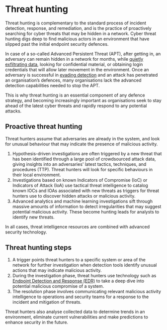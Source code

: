 # Threat hunting

Threat hunting is complementary to the standard process of incident detection, response, and remediation, and is the practice of proactively searching for cyber threats that may be hidden in a network. Cyber threat hunting digs deep to find malicious actors in an environment that have slipped past the initial endpoint security defences.

In case of a so-called Advanced Persistent Threat (APT), after getting in, an adversary can remain hidden in a network for months, while [quietly exfiltrating data](https://exfil.tymyrddin.dev/), looking for confidential material, or obtaining login credentials that will allow later movement in the environment. Once an adversary is successful in [evading detection](https://evasion.tymyrddin.dev/) and an attack has penetrated an organisation’s defences, many organisations lack the advanced detection capabilities needed to stop the APT. 

This is why threat hunting is an essential component of any defence strategy, and becoming increasingly important as organisations seek to stay ahead of the latest cyber threats and rapidly respond to any potential attacks.

## Proactive threat hunting

Threat hunters assume that adversaries are already in the system, and look for unusual behaviour that may indicate the presence of malicious activity.

1. Hypothesis-driven investigations are often triggered by a new threat that has been identified through a large pool of crowdsourced attack data, giving insights into an adversaries' latest tactics, techniques, and procedures (TTP). Threat hunters will look for specific behaviours in their local environment.
2. Investigations based on known Indicators of Compromise (IoC) or Indicators of Attack (IoA) use tactical threat intelligence to catalog  known IOCs and IOAs associated with new threats as triggers for threat hunters use to discover hidden attacks or malicious activity.
3. Advanced analytics and machine learning investigations sift through massive amounts of information to detect irregularities that may suggest potential malicious activity. These become hunting leads for analysts to identify new threats.

In all cases, threat intelligence resources are combined with advanced security technology.

## Threat hunting steps

1. A trigger points threat hunters to a specific system or area of the network for further investigation when detection tools identify unusual actions that may indicate malicious activity. 
2. During the investigation phase, threat hunters use technology such as [Endpoint Detection and Response (EDR)](https://edr.tymyrddin.dev/) to take a deep dive into potential malicious compromise of a system. 
3. The resolution phase involves communicating relevant malicious activity intelligence to operations and security teams for a response to the incident and mitigation of threats. 

Threat hunters also analyse collected data to determine trends in an environment, eliminate current vulnerabilities and make predictions to enhance security in the future.

